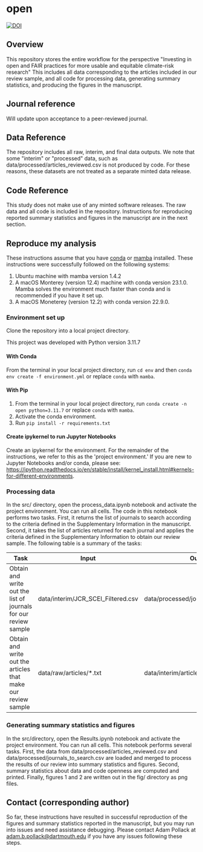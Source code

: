 # open
[![DOI](https://zenodo.org/badge/DOI/10.5281/zenodo.10291042.svg)](https://doi.org/10.5281/zenodo.10291042)

## Overview
This repository stores the entire workflow for the perspective "Investing in open and FAIR practices for more usable and equitable climate-risk research" This includes all data corresponding to the articles included in our review sample, and all code for processing data, generating summary statistics, and producing the figures in the manuscript. 

## Journal reference
Will update upon acceptance to a peer-reviewed journal. 

## Data Reference
The repository includes all raw, interim, and final data outputs. We note that some "interim" or "processed" data, such as data/processed/articles_reviewed.csv is not produced by code. For these reasons, these datasets are not treated as a separate minted data release. 

## Code Reference
This study does not make use of any minted software releases. The raw data and all code is included in the repository. Instructions for reproducing reported summary statistics and figures in the manuscript are in the next section.

## Reproduce my analysis
These instructions assume that you have [conda](https://docs.conda.io/en/latest/) or [mamba](https://mamba.readthedocs.io/en/latest/) installed. These instructions were successfully followed on the following systems:
1. Ubuntu machine with mamba version 1.4.2
2. A macOS Monterey (version 12.4) machine with conda version 23.1.0. Mamba solves the environment much faster than conda and is recommended if you have it set up.
3. A macOS Moneterey (version 12.2) with conda version 22.9.0.    

### Environment set up
Clone the repository into a local project directory.

This project was developed with Python version 3.11.7

#### With Conda
From the terminal in your local project directory, run `cd env` and then `conda env create -f environment.yml` or replace `conda` with `mamba`.

#### With Pip
1. From the terminal in your local project directory, run `conda create -n open python=3.11.7` or replace `conda` with `mamba`.
2. Activate the conda environment. 
3. Run `pip install -r requirements.txt`

#### Create ipykernel to run Jupyter Notebooks
Create an ipykernel for the environment. For the remainder of the instructions, we refer to this as the 'project environment.' If you are new to Jupyter Notebooks and/or conda, please see: https://ipython.readthedocs.io/en/stable/install/kernel_install.html#kernels-for-different-environments. 

### Processing data
In the src/ directory, open the process_data.ipynb notebook and activate the project environment. You can run all cells. The code in this notebook performs two tasks. First, it returns the list of journals to search according to the criteria defined in the Supplementary Information in the manuscript. Second, it takes the list of articles returned for each journal and applies the criteria defined in the Supplementary Information to obtain our review sample. The following table is a summary of the tasks:

|Task|Input|Output|
|----|-----|------|
|Obtain and write out the list of journals for our review sample|data/interim/JCR_SCEI_Filtered.csv|data/processed/journals_to_search.csv|
|Obtain and write out the articles that make our review sample|data/raw/articles/*.txt|data/interim/articles.csv|

### Generating summary statistics and figures
In the src/directory, open the Results.ipynb notebook and activate the project environment. You can run all cells. This notebook performs several tasks. First, the data from data/processed/articles_reviewed.csv and data/processed/journals_to_search.csv are loaded and merged to process the results of our review into summary statistics and figures. Second, summary statistics about data and code openness are computed and printed. Finally, figures 1 and 2 are written out in the fig/ directory as png files. 

## Contact (corresponding author)
So far, these instructions have resulted in successful reproduction of the figures and summary statistics reported in the manuscript, but you may run into issues and need assistance debugging. Please contact Adam Pollack at adam.b.pollack@dartmouth.edu if you have any issues following these steps. 
